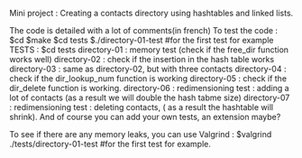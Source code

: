 Mini project : Creating a contacts directory using hashtables and linked lists.

The code is detailed with a lot of comments(in french) 
To test the code : 
	$cd <name of repository where you have all the project files>
	$make
	$cd tests
	$./directory-01-test #for the first test for example
TESTS : $cd tests
	directory-01 : memory test (check if the free_dir function works well)
	directory-02 : check if the insertion in the hash table works
	directory-03 : same as directory-02, but with three contacts
	directory-04 : check if the dir_lookup_num function is working
	directory-05 : check if the dir_delete function is working.
	directory-06 : redimensioning test : adding a lot of contacts (as a result we will double the hash tabme size)
	directory-07 : redimensioning test : deleting contacts, ( as a result the hashtable will shrink).
And of course you can add your own tests, an extension maybe?

To see if there are any memory leaks, you can use Valgrind : 
	$valgrind ./tests/directory-01-test #for the first test for example.
